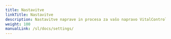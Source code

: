 ```yaml
---
title: Nastavitve
linkTitle: Nastavitve
description: Nastavitve naprave in procesa za vašo napravo VitalControl
weight: 100
manualLink: /sl/docs/settings/
---
```

<script>
  window.location.href = "/sl/docs/settings/";
</script>
